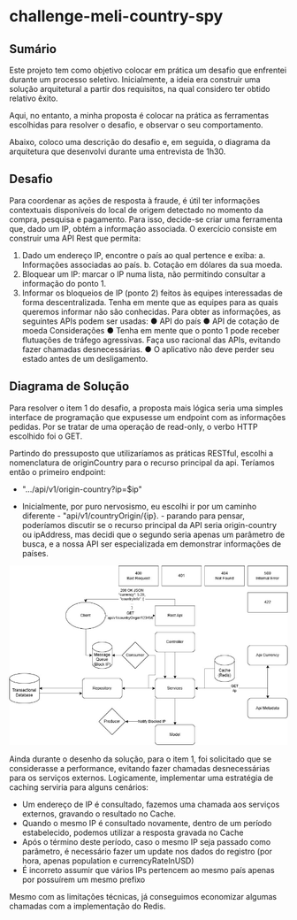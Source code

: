 # challenge-meli-country-spy

## Sumário
Este projeto tem como objetivo colocar em prática um desafio que enfrentei durante um processo seletivo. Inicialmente, a ideia era construir uma solução arquitetural a partir dos requisitos, na qual considero ter obtido relativo êxito.

Aqui, no entanto, a minha proposta é colocar na prática as ferramentas escolhidas para resolver o desafio, e observar o seu comportamento.

Abaixo, coloco uma descrição do desafio e,  em seguida, o diagrama da arquitetura que desenvolvi durante uma entrevista de 1h30.

## Desafio

Para coordenar as ações de resposta à fraude, é útil ter informações contextuais
disponíveis do local de origem detectado no momento da compra, pesquisa e pagamento.
Para isso, decide-se criar uma ferramenta que, dado um IP, obtém a informação associada.
O exercício consiste em construir uma API Rest que permita:
1. Dado um endereço IP, encontre o país ao qual pertence e exiba:
   a. Informações associadas ao país.
   b. Cotação em dólares da sua moeda.
2. Bloquear um IP: marcar o IP numa lista, não permitindo consultar a informação do
   ponto 1.
3. Informar os bloqueios de IP (ponto 2) feitos às equipes interessadas de forma
   descentralizada. Tenha em mente que as equipes para as quais queremos informar
   não são conhecidas.
   Para obter as informações, as seguintes APIs podem ser usadas:
   ● API do país
   ● API de cotação de moeda
   Considerações
   ● Tenha em mente que o ponto 1 pode receber flutuações de tráfego agressivas. Faça
   uso racional das APIs, evitando fazer chamadas desnecessárias.
   ● O aplicativo não deve perder seu estado antes de um desligamento.

## Diagrama de Solução
Para resolver o item 1 do desafio, a proposta mais lógica seria uma simples interface de programação que expusesse um endpoint com as informações pedidas. Por se tratar de uma operação de read-only, o verbo HTTP escolhido foi o GET.

Partindo do pressuposto que utilizaríamos as práticas RESTful, escolhi a nomenclatura de originCountry para o recurso principal da api. Teríamos então o primeiro endpoint:

- ".../api/v1/origin-country?ip=$ip"

* Inicialmente, por puro nervosismo, eu escolhi ir por um caminho diferente - "api/v1/countryOrigin/{ip}. - parando para
  pensar, poderíamos discutir se o recurso principal da API seria origin-country ou ipAddress, mas decidi que o segundo
  seria apenas um parâmetro de busca, e a nossa API ser especializada em demonstrar informações de países.

![Draw.io Diagram](https://raw.githubusercontent.com/raimiyashiro/raw-docs/master/Untitled%20Diagram%20(2).jpg)

Ainda durante o desenho da solução, para o item 1, foi solicitado que se considerasse a performance, evitando fazer
chamadas desnecessárias para os serviços externos. Logicamente, implementar uma estratégia de caching serviria para
alguns cenários:

- Um endereço de IP é consultado, fazemos uma chamada aos serviços externos, gravando o resultado no Cache.
- Quando o mesmo IP é consultado novamente, dentro de um período estabelecido, podemos utilizar a resposta gravada no
  Cache
- Após o término deste período, caso o mesmo IP seja passado como parâmetro, é necessário fazer um update nos dados do
  registro (por hora, apenas population e currencyRateInUSD)
- É incorreto assumir que vários IPs pertencem ao mesmo país apenas por possuírem um mesmo prefixo

Mesmo com as limitações técnicas, já conseguimos economizar algumas chamadas com a implementação do Redis.